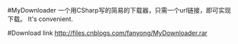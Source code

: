 #MyDownloader
  一个用CSharp写的简易的下载器，只需一个url链接，即可实现下载。 It's convenient.

#Download link
  http://files.cnblogs.com/fanyong/MyDownloader.rar
